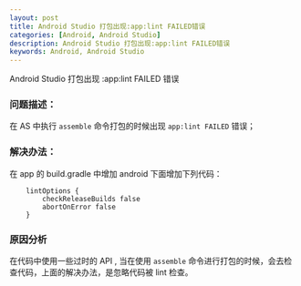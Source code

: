 ```yaml
---
layout: post
title: Android Studio 打包出现:app:lint FAILED错误
categories: [Android, Android Studio]
description: Android Studio 打包出现:app:lint FAILED错误
keywords: Android, Android Studio
---
```


Android Studio 打包出现 :app:lint FAILED 错误

### 问题描述：

在 AS 中执行 `assemble` 命令打包的时候出现 `app:lint FAILED` 错误；

### 解决办法：

在 app 的 build.gradle 中增加 android 下面增加下列代码：

```
    lintOptions {
        checkReleaseBuilds false
        abortOnError false
    }
```

### 原因分析
 
在代码中使用一些过时的 API , 当在使用 `assemble` 命令进行打包的时候，会去检查代码，上面的解决办法，是忽略代码被 lint 检查。


